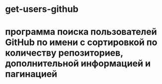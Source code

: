 # get-users-github
# программа поиска пользователей GitHub по имени с сортировкой по количеству репозиториев, дополнительной информацией и пагинацией
